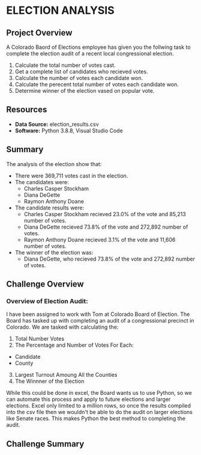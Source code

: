 # ELECTION ANALYSIS
## Project Overview

A Colorado Baord of Elections employee has given you the follwing task to complete the election audit of a recent local congressional election.

1)  Calculate the total number of votes cast.
2)  Get a complete list of candidates who recieved votes.
3)  Calculate the number of votes each candidate won.
4)  Calculate the perecent total number of votes each candidate won.
5)  Determine winner of the election vased on popular vote.

## Resources

- **Data Source:** election_results.csv
- **Software:** Python 3.8.8, Visual Studio Code

## Summary 

The analysis of the election show that:

- There were 369,711 votes cast in the election.
- The candidates were:
  - Charles Casper Stockham
  - Diana DeGette
  - Raymon Anthony Doane
- The candidate results were:
  - Charles Casper Stockham recieved 23.0% of the vote and 85,213 number of votes.
  - Diana DeGette recieved 73.8% of the vote and 272,892 number of votes.
  - Raymon Anthony Doane recieved 3.1% of the vote and 11,606 number of votes.
- The winner of the election was:
  - Diana DeGette, who recieved 73.8% of the vote and 272,892 number of votes.

## Challenge Overview

### Overview of Election Audit:

I have been assigned to work with Tom at Colorado Board of Election. The Board has tasked up with completing an audit of a congressional precinct in Colorado.  We are tasked with calculating the:
1) Total Number Votes
2) The Percentage and Number of Votes For Each:
  - Candidate
  - County
3) Largest Turnout Amoung All the Counties
4) The Winnner of the Election

While this could be done in excel, the Board wants us to use Python, so we can automate this process and apply to future elections and larger elections. Excel only limited to a million rows, so once the results compiled into the csv file then we wouldn't be able to do the audit on larger elections like Senate races. This makes Python the best method to completing the audit. 

## Challenge Summary
